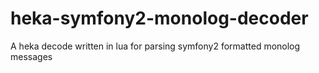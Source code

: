 # heka-symfony2-monolog-decoder
A heka decode written in lua for parsing symfony2 formatted monolog messages
